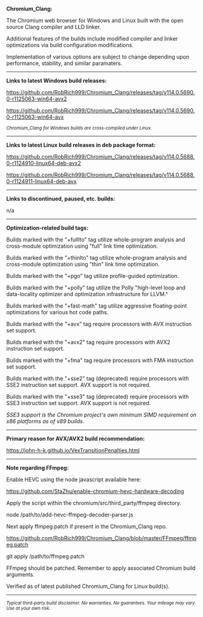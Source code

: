 **Chromium_Clang:**

The Chromium web browser for Windows and Linux built with the open source Clang compiler and LLD linker.

Additional features of the builds include modified compiler and linker optimizations via build configuration modifications.

Implementation of various options are subject to change depending upon performance, stability, and similar paramaters.

****

**Links to latest Windows build releases:**

https://github.com/RobRich999/Chromium_Clang/releases/tag/v114.0.5690.0-r1125063-win64-avx2

https://github.com/RobRich999/Chromium_Clang/releases/tag/v114.0.5690.0-r1125063-win64-avx

<sub>*Chromium_Clang for Windows builds are cross-compiled under Linux.*</sub>

****

**Links to latest Linux build releases in deb package format:**

https://github.com/RobRich999/Chromium_Clang/releases/tag/v114.0.5688.0-r1124910-linux64-deb-avx2

https://github.com/RobRich999/Chromium_Clang/releases/tag/v114.0.5688.0-r1124911-linux64-deb-avx

****

**Links to discontinued, paused, etc. builds:**

n/a

****

**Optimization-related build tags:**

Builds marked with the "+fulllto" tag utilize whole-program analysis and cross-module optimization using "full" link time optimization.

Builds marked with the "+thinlto" tag utilize whole-program analysis and cross-module optimization using "thin" link time optimization.

Builds marked with the "+pgo" tag utilize profile-guided optimization.

Builds marked with the "+polly" tag utilize the Polly "high-level loop and data-locality optimizer and optimization infrastructure for LLVM."

Builds marked with the "+fast-math" tag utilize aggressive floating-point optimizations for various hot code paths.

Builds marked with the "+avx" tag require processors with AVX instruction set support.

Builds marked with the "+avx2" tag require processors with AVX2 instruction set support.

Builds marked with the "+fma" tag require processors with FMA instruction set support.

Builds marked with the "+sse2" tag (deprecated) require processors with SSE2 instruction set support. AVX support is not required.

Builds marked with the "+sse3" tag (deprecated) require processors with SSE3 instruction set support. AVX support is not required.

*SSE3 support is the Chromium project's own minimum SIMD requirement on x86 platforms as of v89 builds.*

****

**Primary reason for AVX/AVX2 build recommendation:**

https://john-h-k.github.io/VexTransitionPenalties.html


****

**Note regarding FFmpeg:**

Enable HEVC using the node javascript available here:

https://github.com/StaZhu/enable-chromium-hevc-hardware-decoding

Apply the script within the chromium/src/third_party/ffmpeg directory.

node /path/to/add-hevc-ffmpeg-decoder-parser.js

Next apply ffmpeg.patch if present in the Chromium_Clang repo.

https://github.com/RobRich999/Chromium_Clang/blob/master/FFmpeg/ffmpeg.patch

git apply /path/to/ffmpeg.patch

FFmpeg should be patched. Remember to apply associated Chromium build arguments.

Verified as of latest published Chromium_Clang for Linux build(s).

****

<sub>*Typical third-party build disclaimer. No warranties. No guarantees. Your mileage may vary. Use at your own risk.*</sub>
